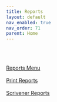 ```yaml
---
title: Reports
layout: default
nav_enabled: true
nav_order: 71
parent: Home
---
```


 <br/>
 <br/>

[Reports Menu](Reports_Menu.md) <br/><br/>
[Print Reports](Print_Reports.md) <br/><br/>
[Scrivener Reports](Scrivener_Reports.md) <br/><br/>

